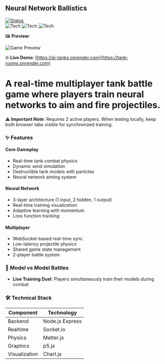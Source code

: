 ## Neural Network Ballistics  
[![Status](https://img.shields.io/badge/status-prototype-blueviolet)](https://ai-tanks.onrender.com)  
![Tech](https://img.shields.io/badge/-Node.js-339933) ![Tech](https://img.shields.io/badge/-Socket.io-010101) ![Tech](https://img.shields.io/badge/-p5.js-ED225D)  

🖼️ **Preview**:  
<!--![Game Preview](https://cdn.glitch.global/79283f6f-ef1e-4285-822b-eaefe68c462e/t.pg)-->
![Game Preview](https://artur-bednarski.onrender.com/public/images/tank.png)

🌐 **Live Demo**: [https://ai-tanks.onrender.com](https://tank-rooms.onrender.com)  

# A real-time multiplayer tank battle game where players train neural networks to aim and fire projectiles.

⚠️ **Important Note**: Requires 2 active players. When testing locally, keep both browser tabs visible for synchronized training.  

### ✨ Features  

#### Core Gameplay  
- Real-time tank combat physics  
- Dynamic wind simulation  
- Destructible tank models with particles  
- Neural network aiming system  

#### Neural Network  
- 3-layer architecture (1 input, 2 hidden, 1 output)  
- Real-time training visualization  
- Adaptive learning with momentum  
- Loss function tracking  

#### Multiplayer  
- WebSocket-based real-time sync  
- Low-latency projectile physics  
- Shared game state management  
- 2-player battle system  

### 🤖 Model vs Model Battles  
- **Live Training Duel**: Players simultaneously train their models during combat  

### 🛠️ Technical Stack  
| Component       | Technology                          |
|-----------------|-------------------------------------|
| Backend        | Node.js Express |
| Realtime       | Socket.io |
| Physics        | Matter.js |
| Graphics       | p5.js |
| Visualization  | Chart.js |
